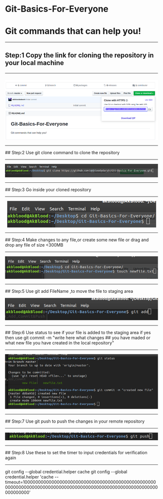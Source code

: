 # Git-Basics-For-Everyone
<h1>Git commands that can help you!</h1> <hr>

## Step:1 Copy the link for cloning the repository in your local machine <hr>
<p align="center">
  <img src="https://github.com/akbloodadarsh/Git-Basics-For-Everyone/blob/master/1.png">
</p><hr>
## Step:2 Use git clone command to clone the repository <hr>
<p align="center">
  <img src="https://github.com/akbloodadarsh/Git-Basics-For-Everyone/blob/master/2.png">
</p><hr>
## Step:3 Go inside your cloned repository <hr>
<p align="center">
  <img src="https://github.com/akbloodadarsh/Git-Basics-For-Everyone/blob/master/3.png">
</p><hr>
## Step:4 Make changes to any file,or create some new file or drag and drop any file of size <300MB <hr>
<p align="center">
  <img src="https://github.com/akbloodadarsh/Git-Basics-For-Everyone/blob/master/4.png">
</p><hr>
## Step:5 Use git add FileName ,to move the file to staging area <br/>
<p align="center">
  <img src="https://github.com/akbloodadarsh/Git-Basics-For-Everyone/blob/master/5.png">
</p><hr>
## Step:6 Use status to see if your file is added to the staging area if yes then use git commit -m "write here what changes ## you have maded or what new file you have created in the local repository" <hr>
<p align="center">
  <img src="https://github.com/akbloodadarsh/Git-Basics-For-Everyone/blob/master/6.png">
</p><hr>
## Step:7 Use git push to push the changes in your remote repository <hr>
<p align="center">
  <img src="https://github.com/akbloodadarsh/Git-Basics-For-Everyone/blob/master/7.png">
</p><hr>
## Step:8 Use these to set the timer to input credentials for verification again <hr>
git config --global credential.helper cache
git config --global credential.helper 'cache --timeout=10000000000000000000000000000000000000000000000000000000000000000000000000000000000000000000000000000000000000000000'
